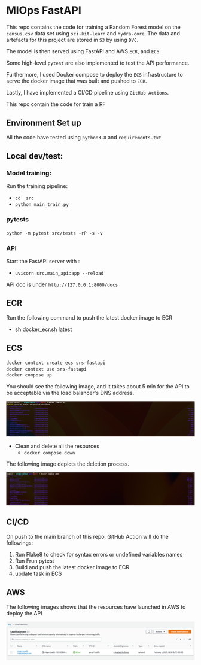 # MlOps FastAPI

This repo contains the code for training a Random Forest model on the `census.csv` data set using `sci-kit-learn` and `hydra-core`. The data and artefacts for this project are stored in `S3` by using `DVC`.

The model is then served using FastAPI and AWS `ECR`, and `ECS`.

Some high-level `pytest` are also implemented to test the API performance.

Furthermore, I used Docker compose to deploy the `ECS` infrastructure to serve the docker image that was built and pushed to `ECR`.

Lastly, I have implemented a CI/CD pipeline using `GitHub Actions`.


This repo contain the code for train a RF
## Environment Set up

All the code have tested using `python3.8` and `requirements.txt`

## Local dev/test:

### Model training:

Run the training pipeline:

- `cd  src`
- `python main_train.py`
### pytests

`python -m pytest src/tests -rP -s -v`
### API
Start the FastAPI server with :
-  `uvicorn src.main_api:app --reload`

API doc is under `http://127.0.0.1:8000/docs`

## ECR

Run the following command to push the latest docker image to ECR

- sh docker_ecr.sh latest

## ECS

```bash
docker context create ecs srs-fastapi
docker context use srs-fastapi
docker compose up
```

You should see the following image, and it takes about 5 min for the API to be acceptable via the load balancer's DNS address.

![Deploy the end point](/screenshots/1.png)

- Clean and delete all the resources
    - `docker compose down`

The following image depicts the deletion process.

![Deploy the end point](/screenshots/2.png)

## CI/CD

On push to the main branch of this repo, GitHub Action will do the followings:

1. Run Flake8 to check for syntax errors or undefined variables names
2. Run Frun pytest
3. Build and push the latest docker image to ECR
4. update task in ECS

## AWS

The following images shows that the resources have launched in AWS to deploy the API

![Load balancer](/screenshots/3.png)